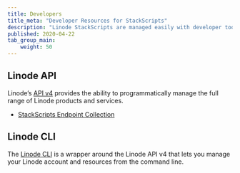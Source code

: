 ```yaml
---
title: Developers
title_meta: "Developer Resources for StackScripts"
description: "Linode StackScripts are managed easily with developer tools like the Linode API or CLI."
published: 2020-04-22
tab_group_main:
    weight: 50
---
```


## Linode API

Linode’s [API v4](/docs/api) provides the ability to programmatically manage the full range of Linode products and services.

-  [StackScripts Endpoint Collection](/docs/api/stackscripts)

## Linode CLI

The [Linode CLI](https://github.com/linode/linode-cli) is a wrapper around the Linode API v4 that lets you manage your Linode account and resources from the command line.

